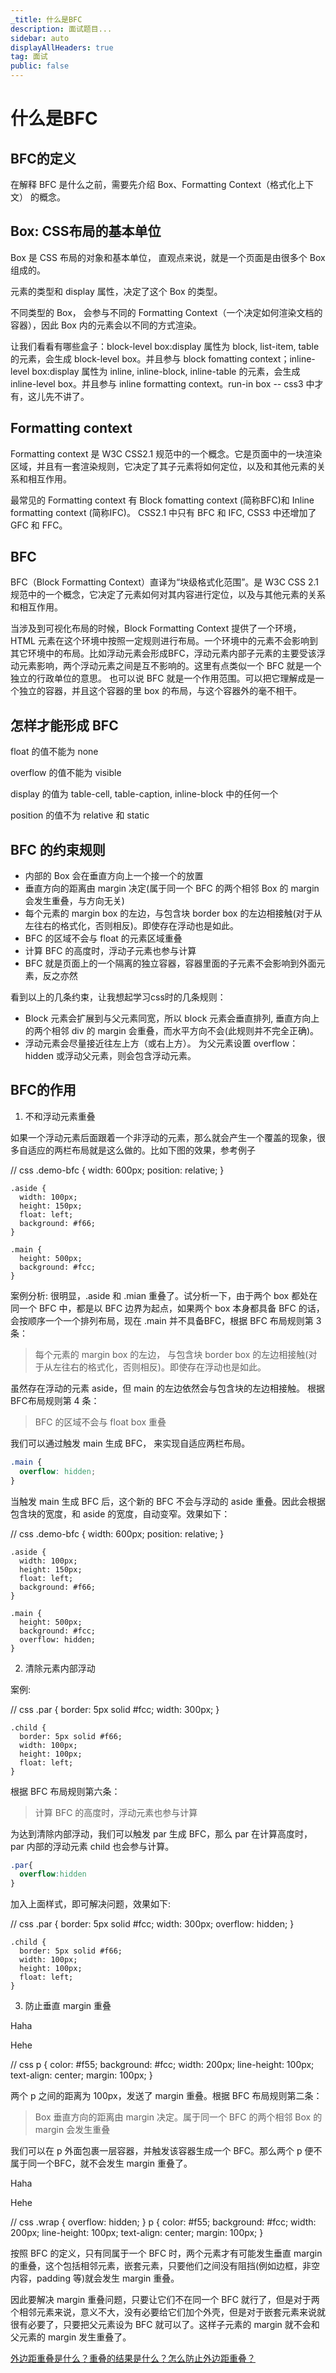 ```yaml
---
_title: 什么是BFC
description: 面试题目...
sidebar: auto
displayAllHeaders: true
tag: 面试
public: false
---
```


# 什么是BFC

## BFC的定义

在解释 BFC 是什么之前，需要先介绍 Box、Formatting Context（格式化上下文） 的概念。

## Box: CSS布局的基本单位

Box 是 CSS 布局的对象和基本单位， 直观点来说，就是一个页面是由很多个 Box 组成的。

元素的类型和 display 属性，决定了这个 Box 的类型。 

不同类型的 Box， 会参与不同的 Formatting Context（一个决定如何渲染文档的容器），因此 Box 内的元素会以不同的方式渲染。

让我们看看有哪些盒子：block-level box:display 属性为 block, list-item, table 的元素，会生成 block-level box。并且参与 block fomatting context；inline-level box:display 属性为 inline, inline-block, inline-table 的元素，会生成 inline-level box。并且参与 inline formatting context。run-in box -- css3 中才有，这儿先不讲了。

## Formatting context

Formatting context 是 W3C CSS2.1 规范中的一个概念。它是页面中的一块渲染区域，并且有一套渲染规则，它决定了其子元素将如何定位，以及和其他元素的关系和相互作用。

最常见的 Formatting context 有 Block fomatting context (简称BFC)和 Inline formatting context (简称IFC)。 CSS2.1 中只有 BFC 和 IFC, CSS3 中还增加了 GFC 和 FFC。

## BFC

BFC（Block Formatting Context）直译为“块级格式化范围”。是 W3C CSS 2.1 规范中的一个概念，它决定了元素如何对其内容进行定位，以及与其他元素的关系和相互作用。

当涉及到可视化布局的时候，Block Formatting Context 提供了一个环境，HTML 元素在这个环境中按照一定规则进行布局。一个环境中的元素不会影响到其它环境中的布局。比如浮动元素会形成BFC，浮动元素内部子元素的主要受该浮动元素影响，两个浮动元素之间是互不影响的。这里有点类似一个 BFC 就是一个独立的行政单位的意思。 也可以说 BFC 就是一个作用范围。可以把它理解成是一个独立的容器，并且这个容器的里 box 的布局，与这个容器外的毫不相干。

## 怎样才能形成 BFC

float 的值不能为 none

overflow 的值不能为 visible

display 的值为 table-cell, table-caption, inline-block 中的任何一个

position 的值不为 relative 和 static

## BFC 的约束规则

- 内部的 Box 会在垂直方向上一个接一个的放置
- 垂直方向的距离由 margin 决定(属于同一个 BFC 的两个相邻 Box 的 margin 会发生重叠，与方向无关)
- 每个元素的 margin box 的左边，与包含块 border box 的左边相接触(对于从左往右的格式化，否则相反)。即使存在浮动也是如此。
- BFC 的区域不会与 float 的元素区域重叠
- 计算 BFC 的高度时，浮动子元素也参与计算
- BFC 就是页面上的一个隔离的独立容器，容器里面的子元素不会影响到外面元素，反之亦然

看到以上的几条约束，让我想起学习css时的几条规则：

- Block 元素会扩展到与父元素同宽，所以 block 元素会垂直排列, 垂直方向上的两个相邻 div 的 margin 会重叠，而水平方向不会(此规则并不完全正确)。
- 浮动元素会尽量接近往左上方（或右上方）。 为父元素设置 overflow：hidden 或浮动父元素，则会包含浮动元素。

## BFC的作用

1. 不和浮动元素重叠

如果一个浮动元素后面跟着一个非浮动的元素，那么就会产生一个覆盖的现象，很多自适应的两栏布局就是这么做的。比如下图的效果，参考例子

<demo-code title="演示-不和浮动元素重叠" description="">
  <html-css-02-extend-01></html-css-02-extend-01>
  <highlight-code slot="codeText" lang="html">
    <!-- html -->
    <div class="demo-bfc">
      <div class="aside"></div>
      <div class="main"></div>
    </div>
  </highlight-code>

  <highlight-code slot="codeText" lang="less">
    // css
    .demo-bfc {
      width: 600px;
      position: relative;
    }

    .aside {
      width: 100px;
      height: 150px;
      float: left;
      background: #f66;
    }

    .main {
      height: 500px;
      background: #fcc;
    }
  </highlight-code>
</demo-code>

案例分析: 很明显，.aside 和 .mian 重叠了。试分析一下，由于两个 box 都处在同一个 BFC 中，都是以 BFC 边界为起点，如果两个 box 本身都具备 BFC 的话，会按顺序一个一个排列布局，现在 .main 并不具备BFC，根据 BFC 布局规则第 3 条：

> 每个元素的 margin box 的左边， 与包含块 border box 的左边相接触(对于从左往右的格式化，否则相反)。即使存在浮动也是如此。

虽然存在浮动的元素 aside，但 main 的左边依然会与包含块的左边相接触。 根据BFC布局规则第 4 条：

> BFC 的区域不会与 float box 重叠

我们可以通过触发 main 生成 BFC， 来实现自适应两栏布局。

```css
.main {
  overflow: hidden;
}
```

当触发 main 生成 BFC 后，这个新的 BFC 不会与浮动的 aside 重叠。因此会根据包含块的宽度，和 aside 的宽度，自动变窄。效果如下：

<demo-code title="演示-不和浮动元素重叠" description="">
  <html-css-02-extend-02></html-css-02-extend-02>
  <highlight-code slot="codeText" lang="html">
    <!-- html -->
    <div class="demo-bfc">
      <div class="aside"></div>
      <div class="main"></div>
    </div>
  </highlight-code>

  <highlight-code slot="codeText" lang="less">
    // css
    .demo-bfc {
      width: 600px;
      position: relative;
    }

    .aside {
      width: 100px;
      height: 150px;
      float: left;
      background: #f66;
    }

    .main {
      height: 500px;
      background: #fcc;
      overflow: hidden;
    }
  </highlight-code>
</demo-code>

2. 清除元素内部浮动

案例:

<demo-code title="演示-清除元素内部浮动" description="">
  <html-css-02-extend-03></html-css-02-extend-03>
  <highlight-code slot="codeText" lang="html">
    <!-- html -->
    <div class="par">
      <div class="child"></div>
      <div class="child"></div>
    </div>
  </highlight-code>

  <highlight-code slot="codeText" lang="less">
    // css
    .par {
      border: 5px solid #fcc;
      width: 300px;
    }

    .child {
      border: 5px solid #f66;
      width: 100px;
      height: 100px;
      float: left;
    }
  </highlight-code>
</demo-code>

根据 BFC 布局规则第六条：

> 计算 BFC 的高度时，浮动元素也参与计算

为达到清除内部浮动，我们可以触发 par 生成 BFC，那么 par 在计算高度时，par 内部的浮动元素 child 也会参与计算。

```css
.par{
  overflow:hidden
}
```

加入上面样式，即可解决问题，效果如下:

<demo-code title="演示-清除元素内部浮动" description="">
  <html-css-02-extend-04></html-css-02-extend-04>
  <highlight-code slot="codeText" lang="html">
    <!-- html -->
    <div class="par">
      <div class="child"></div>
      <div class="child"></div>
    </div>
  </highlight-code>

  <highlight-code slot="codeText" lang="less">
    // css
    .par {
      border: 5px solid #fcc;
      width: 300px;
      overflow: hidden;
    }

    .child {
      border: 5px solid #f66;
      width: 100px;
      height: 100px;
      float: left;
    }
  </highlight-code>
</demo-code>

3. 防止垂直 margin 重叠

<demo-code title="演示-防止垂直 margin 重叠" description="">
  <html-css-02-extend-05></html-css-02-extend-05>
  <highlight-code slot="codeText" lang="html">
    <!-- html -->
    <div>
      <p>Haha</p>
      <div class="wrap">
        <p>Hehe</p>
      </div>
    </div>
  </highlight-code>

  <highlight-code slot="codeText" lang="less">
    // css
    p {
      color: #f55;
      background: #fcc;
      width: 200px;
      line-height: 100px;
      text-align: center;
      margin: 100px;
    }
  </highlight-code>
</demo-code>

两个 p 之间的距离为 100px，发送了 margin 重叠。根据 BFC 布局规则第二条：

> Box 垂直方向的距离由 margin 决定。属于同一个 BFC 的两个相邻 Box 的 margin 会发生重叠

我们可以在 p 外面包裹一层容器，并触发该容器生成一个 BFC。那么两个 p 便不属于同一个BFC，就不会发生 margin 重叠了。

<demo-code title="演示-防止垂直 margin 重叠" description="">
  <html-css-02-extend-06></html-css-02-extend-06>
  <highlight-code slot="codeText" lang="html">
    <!-- html -->
    <div>
      <p>Haha</p>
      <div class="wrap">
        <p>Hehe</p>
      </div>
    </div>
  </highlight-code>

  <highlight-code slot="codeText" lang="less">
    // css
    .wrap {
      overflow: hidden;
    }
    p {
      color: #f55;
      background: #fcc;
      width: 200px;
      line-height: 100px;
      text-align: center;
      margin: 100px;
    }
  </highlight-code>
</demo-code>

按照 BFC 的定义，只有同属于一个 BFC 时，两个元素才有可能发生垂直 margin 的重叠，这个包括相邻元素，嵌套元素，只要他们之间没有阻挡(例如边框，非空内容，padding 等)就会发生 margin 重叠。

因此要解决 margin 重叠问题，只要让它们不在同一个 BFC 就行了，但是对于两个相邻元素来说，意义不大，没有必要给它们加个外壳，但是对于嵌套元素来说就很有必要了，只要把父元素设为 BFC 就可以了。这样子元素的 margin 就不会和父元素的 margin 发生重叠了。

[外边距重叠是什么？重叠的结果是什么？怎么防止外边距重叠？](02.md)
